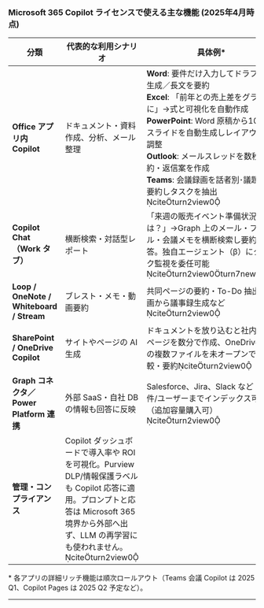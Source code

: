 ### Microsoft 365 Copilot ライセンスで使える主な機能 (2025年4⽉時点)

| 分類 | 代表的な利用シナリオ | 具体例* |
|------|----------------------|---------|
| **Office アプリ内 Copilot** | ドキュメント・資料作成、分析、メール整理 | **Word**: 要件だけ入力してドラフトを生成／⻑文を要約<br>**Excel**: 「前年との売上差をグラフに」→式と可視化を自動作成<br>**PowerPoint**: Word 原稿から10枚のスライドを自動生成しレイアウトも調整<br>**Outlook**: メールスレッドを数秒で要約・返信案を作成<br>**Teams**: 会議録画を話者別･議題別に要約しタスクを抽出citeturn2view0 |
| **Copilot Chat（Work タブ）** | 横断検索・対話型レポート | 「来週の販売イベント準備状況は？」→Graph 上のメール・ファイル・会議メモを横断検索し要約を返答。独自エージェント（β）にタスク監視を委任可能citeturn2view0turn7news11 |
| **Loop / OneNote / Whiteboard / Stream** | ブレスト・メモ・動画要約 | 共同ページの要約・To-Do 抽出、動画から議事録生成などciteturn2view0 |
| **SharePoint / OneDrive Copilot** | サイトやページの AI 生成 | ドキュメントを放り込むと社内 Wiki ページを数分で作成、OneDrive 上の複数ファイルを未オープンで比較・要約citeturn2view0 |
| **Graph コネクタ／Power Platform 連携** | 外部 SaaS・自社 DB の情報も回答に反映 | Salesforce、Jira、Slack など 500 件/ユーザーまでインデックス可能（追加容量購入可）citeturn2view0 |
| **管理・コンプライアンス** | Copilot ダッシュボードで導入率や ROI を可視化。Purview DLP/情報保護ラベルも Copilot 応答に適用。プロンプトと応答は Microsoft 365 境界から外部へ出ず、LLM の再学習にも使われません。citeturn2view0 |

\* 各アプリの詳細リッチ機能は順次ロールアウト（Teams 会議 Copilot は 2025 Q1、Copilot Pages は 2025 Q2 予定など）。

---
